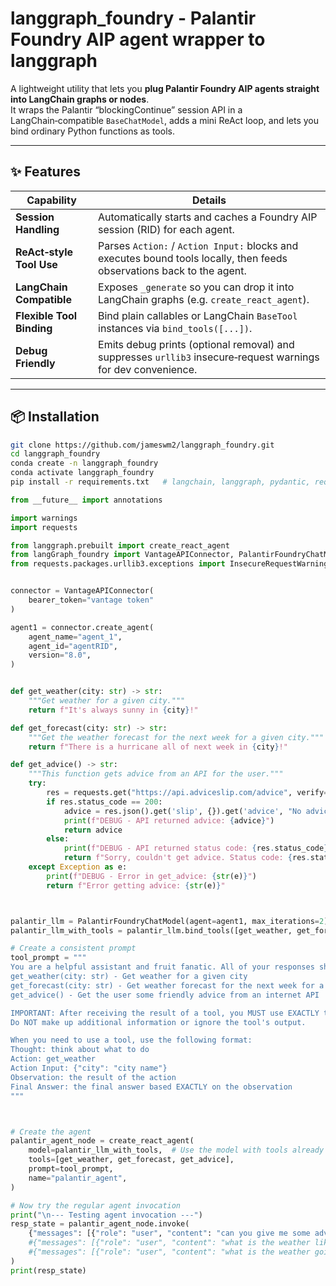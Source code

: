 # langgraph_foundry - Palantir Foundry AIP agent wrapper to langgraph 

A lightweight utility that lets you **plug Palantir Foundry AIP agents straight into LangChain graphs or nodes**.  
It wraps the Palantir “blockingContinue” session API in a LangChain‑compatible `BaseChatModel`, adds a mini ReAct loop, and lets you bind ordinary Python functions as tools.

---

## ✨ Features

| Capability | Details |
|------------|---------|
| **Session Handling** | Automatically starts and caches a Foundry AIP session (RID) for each agent. |
| **ReAct‑style Tool Use** | Parses `Action:` / `Action Input:` blocks and executes bound tools locally, then feeds observations back to the agent. |
| **LangChain Compatible** | Exposes `_generate` so you can drop it into LangChain graphs (e.g. `create_react_agent`). |
| **Flexible Tool Binding** | Bind plain callables or LangChain `BaseTool` instances via `bind_tools([...])`. |
| **Debug Friendly** | Emits debug prints (optional removal) and suppresses `urllib3` insecure‑request warnings for dev convenience. |

---

## 📦 Installation

```bash
git clone https://github.com/jameswm2/langgraph_foundry.git
cd langgraph_foundry
conda create -n langgraph_foundry
conda activate langgraph_foundry
pip install -r requirements.txt   # langchain, langgraph, pydantic, requests …
```

```python
from __future__ import annotations

import warnings
import requests

from langgraph.prebuilt import create_react_agent
from langGraph_foundry import VantageAPIConnector, PalantirFoundryChatModel
from requests.packages.urllib3.exceptions import InsecureRequestWarning


connector = VantageAPIConnector(
    bearer_token="vantage token"
)

agent1 = connector.create_agent(
    agent_name="agent_1",
    agent_id="agentRID",
    version="8.0",
)


def get_weather(city: str) -> str:
    """Get weather for a given city."""
    return f"It's always sunny in {city}!"

def get_forecast(city: str) -> str:
    """Get the weather forecast for the next week for a given city."""
    return f"There is a hurricane all of next week in {city}!"

def get_advice() -> str:
    """This function gets advice from an API for the user."""
    try:
        res = requests.get("https://api.adviceslip.com/advice", verify=False)
        if res.status_code == 200:
            advice = res.json().get('slip', {}).get('advice', "No advice available")
            print(f"DEBUG - API returned advice: {advice}")
            return advice
        else:
            print(f"DEBUG - API returned status code: {res.status_code}")
            return f"Sorry, couldn't get advice. Status code: {res.status_code}"
    except Exception as e:
        print(f"DEBUG - Error in get_advice: {str(e)}")
        return f"Error getting advice: {str(e)}"



palantir_llm = PalantirFoundryChatModel(agent=agent1, max_iterations=2)
palantir_llm_with_tools = palantir_llm.bind_tools([get_weather, get_forecast, get_advice])

# Create a consistent prompt
tool_prompt = """
You are a helpful assistant and fruit fanatic. All of your responses should mention fruit in them. You have access to the following tools:
get_weather(city: str) - Get weather for a given city
get_forecast(city: str) - Get weather forecast for the next week for a given city
get_advice() - Get the user some friendly advice from an internet API

IMPORTANT: After receiving the result of a tool, you MUST use EXACTLY that result to answer the user's question. 
Do NOT make up additional information or ignore the tool's output.

When you need to use a tool, use the following format:
Thought: think about what to do
Action: get_weather
Action Input: {"city": "city name"}
Observation: the result of the action
Final Answer: the final answer based EXACTLY on the observation
"""



# Create the agent
palantir_agent_node = create_react_agent(
    model=palantir_llm_with_tools,  # Use the model with tools already bound
    tools=[get_weather, get_forecast, get_advice],
    prompt=tool_prompt,
    name="palantir_agent",
)

# Now try the regular agent invocation
print("\n--- Testing agent invocation ---")
resp_state = palantir_agent_node.invoke(
    {"messages": [{"role": "user", "content": "can you give me some advice?"}]} #what is the weather like in austin?
    #{"messages": [{"role": "user", "content": "what is the weather like in austin?"}]}
    #{"messages": [{"role": "user", "content": "what is the weather going to be like in austin?"}]}
)
print(resp_state)
```
